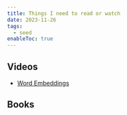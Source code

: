 ```yaml
---
title: Things I need to read or watch
date: 2023-11-26
tags:
  - seed
enableToc: true
---
```

## Videos
- [Word  Embeddings](https://www.youtube.com/watch?v=viZrOnJclY0&t=204s&ab_channel=StatQuestwithJoshStarmer)
## Books
